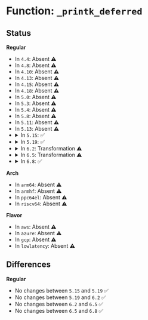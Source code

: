 # Function: <code>_printk_deferred</code>

## Status
<b>Regular</b>
<ul>
<li>
In <code>4.4</code>: Absent ⚠️
</li>
<li>
In <code>4.8</code>: Absent ⚠️
</li>
<li>
In <code>4.10</code>: Absent ⚠️
</li>
<li>
In <code>4.13</code>: Absent ⚠️
</li>
<li>
In <code>4.15</code>: Absent ⚠️
</li>
<li>
In <code>4.18</code>: Absent ⚠️
</li>
<li>
In <code>5.0</code>: Absent ⚠️
</li>
<li>
In <code>5.3</code>: Absent ⚠️
</li>
<li>
In <code>5.4</code>: Absent ⚠️
</li>
<li>
In <code>5.8</code>: Absent ⚠️
</li>
<li>
In <code>5.11</code>: Absent ⚠️
</li>
<li>
In <code>5.13</code>: Absent ⚠️
</li>
<li>
<details>
<summary>In <code>5.15</code>: ✅</summary>

```c
int _printk_deferred(const char *fmt, void (anon));
```

**Collision:** Unique Global

**Inline:** No

**Transformation:** False

**Instances:**

```
In kernel/printk/printk.c (ffffffff81cac616)
Location: kernel/printk/printk.c:3270
Inline: False
Direct callers:
  - arch/x86/kernel/dumpstack_64.c:get_stack_info
  - arch/x86/kernel/i8259.c:mask_and_ack_8259A
  - arch/x86/kernel/unwind_frame.c:unwind_dump
  - arch/x86/kernel/unwind_frame.c:unwind_dump
  - arch/x86/kernel/unwind_frame.c:unwind_dump
  - kernel/sched/core.c:select_fallback_rq
  - kernel/sched/core.c:force_compatible_cpus_allowed_ptr
  - kernel/sched/fair.c:enqueue_entity
  - kernel/sched/rt.c:update_curr_rt
  - kernel/sched/deadline.c:replenish_dl_entity
  - kernel/sched/psi.c:psi_flags_change
  - kernel/sched/psi.c:psi_group_change
  - kernel/power/main.c:__pm_pr_dbg
  - kernel/time/clockevents.c:clockevents_program_min_delta
  - kernel/time/clockevents.c:clockevents_program_min_delta
  - drivers/char/random.c:get_random_bytes
```
**Symbols:**

```
ffffffff81cac616-ffffffff81cac685: _printk_deferred (STB_GLOBAL)
```
</details>
</li>
<li>
<details>
<summary>In <code>5.19</code>: ✅</summary>

```c
int _printk_deferred(const char *fmt, void (anon));
```

**Collision:** Unique Global

**Inline:** No

**Transformation:** False

**Instances:**

```
In kernel/printk/printk.c (ffffffff81e5cb71)
Location: kernel/printk/printk.c:3526
Inline: False
Direct callers:
  - arch/x86/kernel/dumpstack_64.c:get_stack_info
  - arch/x86/kernel/i8259.c:mask_and_ack_8259A
  - arch/x86/kernel/unwind_frame.c:unwind_next_frame
  - arch/x86/kernel/unwind_frame.c:unwind_next_frame
  - arch/x86/kernel/unwind_frame.c:unwind_dump
  - arch/x86/kernel/unwind_frame.c:unwind_dump
  - arch/x86/kernel/unwind_frame.c:unwind_dump
  - kernel/sched/core.c:select_fallback_rq
  - kernel/sched/core.c:force_compatible_cpus_allowed_ptr
  - kernel/sched/fair.c:enqueue_entity
  - kernel/sched/build_policy.c:enqueue_task_dl
  - kernel/sched/build_policy.c:replenish_dl_entity
  - kernel/sched/build_policy.c:update_curr_rt
  - kernel/sched/build_utility.c:psi_flags_change
  - kernel/sched/build_utility.c:psi_group_change
  - kernel/time/clockevents.c:clockevents_program_min_delta
  - kernel/time/clockevents.c:clockevents_program_min_delta
  - kernel/time/timekeeping_debug.c:tk_debug_account_sleep_time
  - lib/ratelimit.c:___ratelimit
```
**Symbols:**

```
ffffffff81e5cb71-ffffffff81e5cc05: _printk_deferred (STB_GLOBAL)
```
</details>
</li>
<li>
<details>
<summary>In <code>6.2</code>: Transformation ⚠️</summary>

```c
int _printk_deferred(const char *fmt, void (anon));
```

**Collision:** Unique Global

**Inline:** No

**Transformation:** True

**Instances:**

```
In kernel/printk/printk.c (0)
Location: kernel/printk/printk.c:3789
Inline: False
Direct callers:
  - arch/x86/kernel/dumpstack_64.c:get_stack_info
  - arch/x86/kernel/i8259.c:mask_and_ack_8259A
  - arch/x86/kernel/unwind_frame.c:unwind_next_frame
  - arch/x86/kernel/unwind_frame.c:unwind_next_frame
  - arch/x86/kernel/unwind_frame.c:unwind_dump
  - arch/x86/kernel/unwind_frame.c:unwind_dump
  - arch/x86/kernel/unwind_frame.c:unwind_dump
  - kernel/sched/core.c:select_fallback_rq
  - kernel/sched/core.c:force_compatible_cpus_allowed_ptr
  - kernel/sched/fair.c:enqueue_entity
  - kernel/sched/build_policy.c:enqueue_task_dl
  - kernel/sched/build_policy.c:enqueue_task_dl
  - kernel/sched/build_policy.c:replenish_dl_entity
  - kernel/sched/build_policy.c:enqueue_task_rt
  - kernel/sched/build_policy.c:update_curr_rt
  - kernel/sched/build_utility.c:psi_flags_change
  - kernel/sched/build_utility.c:psi_group_change
  - kernel/time/clockevents.c:clockevents_program_min_delta
  - kernel/time/clockevents.c:clockevents_program_min_delta
  - kernel/time/timekeeping_debug.c:tk_debug_account_sleep_time
  - kernel/trace/rv/reactor_printk.c:rv_printk_reaction
  - lib/ratelimit.c:___ratelimit
```
**Symbols:**

```
ffffffff82058bea-ffffffff82058bff: _printk_deferred.cold (STB_LOCAL)
ffffffff811926a0-ffffffff81192765: _printk_deferred (STB_GLOBAL)
```
</details>
</li>
<li>
<details>
<summary>In <code>6.5</code>: Transformation ⚠️</summary>

```c
int _printk_deferred(const char *fmt, void (anon));
```

**Collision:** Unique Global

**Inline:** No

**Transformation:** True

**Instances:**

```
In kernel/printk/printk.c (0)
Location: kernel/printk/printk.c:3830
Inline: False
Direct callers:
  - arch/x86/kernel/dumpstack_64.c:get_stack_info
  - arch/x86/kernel/i8259.c:mask_and_ack_8259A
  - arch/x86/kernel/unwind_frame.c:unwind_next_frame
  - arch/x86/kernel/unwind_frame.c:unwind_next_frame
  - arch/x86/kernel/unwind_frame.c:unwind_dump
  - arch/x86/kernel/unwind_frame.c:unwind_dump
  - arch/x86/kernel/unwind_frame.c:unwind_dump
  - kernel/workqueue.c:wq_cpu_intensive_report
  - kernel/sched/core.c:select_fallback_rq
  - kernel/sched/core.c:force_compatible_cpus_allowed_ptr
  - kernel/sched/fair.c:enqueue_entity
  - kernel/sched/build_policy.c:enqueue_task_dl
  - kernel/sched/build_policy.c:enqueue_task_dl
  - kernel/sched/build_policy.c:replenish_dl_entity
  - kernel/sched/build_policy.c:enqueue_task_rt
  - kernel/sched/build_policy.c:update_curr_rt
  - kernel/sched/build_utility.c:psi_flags_change
  - kernel/sched/build_utility.c:psi_group_change
  - kernel/time/clockevents.c:clockevents_program_min_delta
  - kernel/time/clockevents.c:clockevents_program_min_delta
  - kernel/time/timekeeping_debug.c:tk_debug_account_sleep_time
  - kernel/trace/rv/reactor_printk.c:rv_printk_reaction
  - lib/ratelimit.c:___ratelimit
```
**Symbols:**

```
ffffffff820d7482-ffffffff820d7497: _printk_deferred.cold (STB_LOCAL)
ffffffff811a3f40-ffffffff811a4005: _printk_deferred (STB_GLOBAL)
```
</details>
</li>
<li>
<details>
<summary>In <code>6.8</code>: ✅</summary>

```c
int _printk_deferred(const char *fmt, void (anon));
```

**Collision:** Unique Global

**Inline:** No

**Transformation:** False

**Instances:**

```
In kernel/printk/printk.c (ffffffff811b35c0)
Location: kernel/printk/printk.c:3948
Inline: False
Direct callers:
  - arch/x86/kernel/dumpstack_64.c:get_stack_info
  - arch/x86/kernel/i8259.c:mask_and_ack_8259A
  - arch/x86/kernel/cpu/mce/threshold.c:mce_track_storm
  - arch/x86/kernel/cpu/mce/threshold.c:mce_track_storm
  - arch/x86/kernel/unwind_frame.c:unwind_next_frame
  - arch/x86/kernel/unwind_frame.c:unwind_next_frame
  - arch/x86/kernel/unwind_frame.c:unwind_dump
  - arch/x86/kernel/unwind_frame.c:unwind_dump
  - arch/x86/kernel/unwind_frame.c:unwind_dump
  - kernel/workqueue.c:wq_cpu_intensive_report
  - kernel/sched/core.c:select_fallback_rq
  - kernel/sched/core.c:force_compatible_cpus_allowed_ptr
  - kernel/sched/fair.c:enqueue_entity
  - kernel/sched/build_policy.c:enqueue_task_dl
  - kernel/sched/build_policy.c:enqueue_task_dl
  - kernel/sched/build_policy.c:replenish_dl_entity
  - kernel/sched/build_policy.c:enqueue_task_rt
  - kernel/sched/build_policy.c:update_curr_rt
  - kernel/sched/build_utility.c:psi_flags_change
  - kernel/sched/build_utility.c:psi_group_change
  - kernel/time/clockevents.c:clockevents_program_min_delta
  - kernel/time/clockevents.c:clockevents_program_min_delta
  - kernel/time/timekeeping_debug.c:tk_debug_account_sleep_time
  - kernel/trace/rv/reactor_printk.c:rv_printk_reaction
  - lib/ratelimit.c:___ratelimit
```
**Symbols:**

```
ffffffff811b35c0-ffffffff811b3655: _printk_deferred (STB_GLOBAL)
```
</details>
</li>
</ul>
<b>Arch</b>
<ul>
<li>
In <code>arm64</code>: Absent ⚠️
</li>
<li>
In <code>armhf</code>: Absent ⚠️
</li>
<li>
In <code>ppc64el</code>: Absent ⚠️
</li>
<li>
In <code>riscv64</code>: Absent ⚠️
</li>
</ul>
<b>Flavor</b>
<ul>
<li>
In <code>aws</code>: Absent ⚠️
</li>
<li>
In <code>azure</code>: Absent ⚠️
</li>
<li>
In <code>gcp</code>: Absent ⚠️
</li>
<li>
In <code>lowlatency</code>: Absent ⚠️
</li>
</ul>

## Differences
<b>Regular</b>
<ul>
<li>
No changes between <code>5.15</code> and <code>5.19</code> ✅
</li>
<li>
No changes between <code>5.19</code> and <code>6.2</code> ✅
</li>
<li>
No changes between <code>6.2</code> and <code>6.5</code> ✅
</li>
<li>
No changes between <code>6.5</code> and <code>6.8</code> ✅
</li>
</ul>
